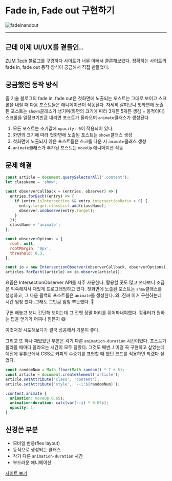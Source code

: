 # Fade in, Fade out 구현하기

![fadeinandout](https://user-images.githubusercontent.com/66554164/136661686-8db06fea-8cbe-4faa-9ee2-12b898b4a5f9.png)

---

## 근데 이제 UI/UX를 곁들인..

[ZUM Tech](https://zuminternet.github.io/) 블로그를 구경하다 사이트가 너무 이뻐서 클론해보았다. 정확히는 사이트의 fade in, fade out 동작 방식이 궁금해서 직접 만들었다.

## 궁금했던 동작 방식

줌 기술 블로그의 fade in, fade out은 첫화면에 노출되는 포스트는 그대로 보이고 스크롤을 내릴 때 다음 포스트들은 애니메이션이 작동된다. 자세히 살펴보니 첫화면에 노출된 포스트는 `shown`클래스가 생기며(화면의 크기에 따라 3개든 5개든 생김 = 동적이다) 스크롤을 일정크기만큼 내리면 포스트가 올라오며 `animate`클래스가 생성된다.

1. 모든 포스트는 초기값에 `opacity: 0`이 적용되어 있다.
2. 화면의 크기에 따라 첫화면에 노출된 포스트는 `shown`클래스 생성
3. 첫화면에 노출되지 않은 포스트들은 스크롤 다운 시 `animate`클래스 생성
4. `animate`클래스가 추가된 포스트는 `moveUp` 애니메이션 작동

## 문제 해결

```js
const article = document.querySelectorAll('.content');
let className = 'show';

const observerCallback = (entries, observer) => {
  entries.forEach((entry) => {
    if (entry.isIntersecting && entry.intersectionRatio > 0) {
      entry.target.classList.add(className);
      observer.unobserve(entry.target);
    }
  });
  className = 'animate';
};

const observerOptions = {
  root: null,
  rootMargin: '0px',
  threshold: 0.3,
};

const io = new IntersectionObserver(observerCallback, observerOptions);
articles.forEach((article) => io.observe(article));
```

요즘은 IntersectionObserver API를 자주 사용한다. 활용할 곳도 많고 쓰다보니 조금은 익숙해져서 재밌게 프로그래밍하고 있다. 첫화면에 노출된 포스트는 `show`클래스를 생성하고, 그 다음 콜백의 포스트들은 `animate`를 생성한다.
와..진짜 이거 구현하는데 시간 엄청 썼다..그래도 그만큼 엄청 뿌듯했다. 🤣

구현 해놓고 보니 간단해 보이는데 그 전엔 정말 머리를 쥐어짜내야했다. 컴퓨터가 원하는 답을 얻기가 어찌나 힘든지 😅

이것저것 시도해보다가 결국 성공해서 기분이 좋다.

그리고 또 하나 재밌었던 부분은 각기 다른 `animation-duration` 시간이었다.
포스트가 올라올 때마다 올라오는 시간이 모두 달랐다. 그것도 매번..! 이걸 꼭 구현하고 싶었는데 예전에 유튜브에서 CSS로 커피의 수증기를 표현할 때 썼던 코드를 적용하면 되겠다 싶었다.

```js
const randomNum = Math.floor(Math.random() * 7 + 5);
const article = document.createElement('article');
article.setAttribute('class', 'content');
article.setAttribute('style', `--i:${randomNum}`);
```

```css
.content.animate {
  animation: moveUp 0.65s;
  animation-duration: calc(var(--i) * 0.07s);
  opacity: 1;
}
```

## 신경쓴 부분

- 모바일 반응(flex layout)
- 동적으로 생성되는 클래스
- 각기 다른 `animation-duration` 시간
- 부드러운 애니메이션

[사이트 보기](https://byungyeonkim.github.io/Fade-in-and-out/)
